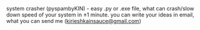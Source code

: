 system crasher (pyspambyKIN) - easy .py or .exe file, what can crash/slow down speed of your system in ±1 minute. you can write your ideas in email, what you can send me (kirieshkainsauce@gmail.com)
